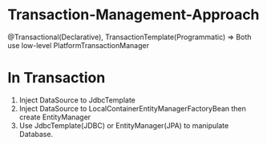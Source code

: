 # Transaction-Management-Approach
@Transactional(Declarative), TransactionTemplate(Programmatic) => Both use low-level PlatformTransactionManager

# In Transaction

1. Inject DataSource to JdbcTemplate
2. Inject DataSource to LocalContainerEntityManagerFactoryBean then create EntityManager
3. Use JdbcTemplate(JDBC) or EntityManager(JPA) to manipulate Database.
